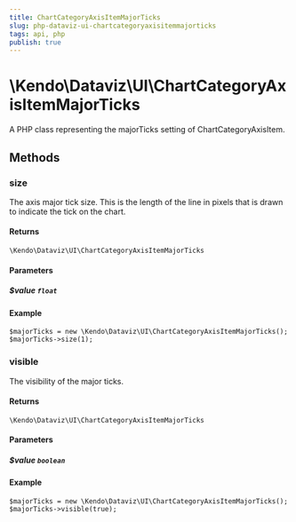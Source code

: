 ```yaml
---
title: ChartCategoryAxisItemMajorTicks
slug: php-dataviz-ui-chartcategoryaxisitemmajorticks
tags: api, php
publish: true
---
```


# \Kendo\Dataviz\UI\ChartCategoryAxisItemMajorTicks

A PHP class representing the majorTicks setting of ChartCategoryAxisItem.


## Methods

### size
The axis major tick size. This is the length of the line in pixels that is drawn to indicate the tick
on the chart.

#### Returns
`\Kendo\Dataviz\UI\ChartCategoryAxisItemMajorTicks`

#### Parameters

##### $value `float`



#### Example 
    $majorTicks = new \Kendo\Dataviz\UI\ChartCategoryAxisItemMajorTicks();
    $majorTicks->size(1);

### visible
The visibility of the major ticks.

#### Returns
`\Kendo\Dataviz\UI\ChartCategoryAxisItemMajorTicks`

#### Parameters

##### $value `boolean`



#### Example 
    $majorTicks = new \Kendo\Dataviz\UI\ChartCategoryAxisItemMajorTicks();
    $majorTicks->visible(true);

